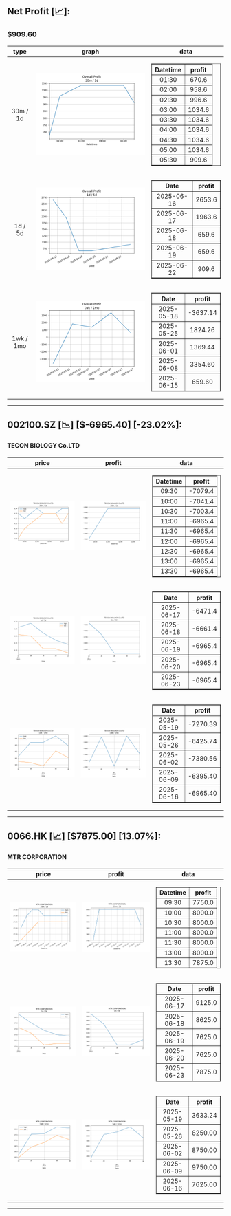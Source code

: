 ## Net Profit [📈]:
### $909.60
|type|graph|data|
|:---:|:---:|:---:|
|30m / 1d|![net_profit](image/overall_30m-1d.png)|<table border="1" class="dataframe"> <thead> <tr style="text-align: center;"> <th>Datetime</th> <th>profit</th> </tr> </thead> <tbody> <tr> <td>01:30</td> <td>670.6</td> </tr> <tr> <td>02:00</td> <td>958.6</td> </tr> <tr> <td>02:30</td> <td>996.6</td> </tr> <tr> <td>03:00</td> <td>1034.6</td> </tr> <tr> <td>03:30</td> <td>1034.6</td> </tr> <tr> <td>04:00</td> <td>1034.6</td> </tr> <tr> <td>04:30</td> <td>1034.6</td> </tr> <tr> <td>05:00</td> <td>1034.6</td> </tr> <tr> <td>05:30</td> <td>909.6</td> </tr> </tbody></table>|
|1d / 5d|![net_profit](image/overall_1d-5d.png)|<table border="1" class="dataframe"> <thead> <tr style="text-align: center;"> <th>Date</th> <th>profit</th> </tr> </thead> <tbody> <tr> <td>2025-06-16</td> <td>2653.6</td> </tr> <tr> <td>2025-06-17</td> <td>1963.6</td> </tr> <tr> <td>2025-06-18</td> <td>659.6</td> </tr> <tr> <td>2025-06-19</td> <td>659.6</td> </tr> <tr> <td>2025-06-22</td> <td>909.6</td> </tr> </tbody></table>|
|1wk / 1mo|![net_profit](image/overall_1wk-1mo.png)|<table border="1" class="dataframe"> <thead> <tr style="text-align: center;"> <th>Date</th> <th>profit</th> </tr> </thead> <tbody> <tr> <td>2025-05-18</td> <td>-3637.14</td> </tr> <tr> <td>2025-05-25</td> <td>1824.26</td> </tr> <tr> <td>2025-06-01</td> <td>1369.44</td> </tr> <tr> <td>2025-06-08</td> <td>3354.60</td> </tr> <tr> <td>2025-06-15</td> <td>659.60</td> </tr> </tbody></table>|
---
## 002100.SZ [📉] [$-6965.40] [-23.02%]:
#### TECON BIOLOGY Co.LTD
|price|profit|data|
|:---:|:---:|:---:|
|![price](image/002100.SZ_30m-1d_price.png)|![profit](image/002100.SZ_30m-1d_profit.png)|<table border="1" class="dataframe"> <thead> <tr style="text-align: center;"> <th>Datetime</th> <th>profit</th> </tr> </thead> <tbody> <tr> <td>09:30</td> <td>-7079.4</td> </tr> <tr> <td>10:00</td> <td>-7041.4</td> </tr> <tr> <td>10:30</td> <td>-7003.4</td> </tr> <tr> <td>11:00</td> <td>-6965.4</td> </tr> <tr> <td>11:30</td> <td>-6965.4</td> </tr> <tr> <td>12:00</td> <td>-6965.4</td> </tr> <tr> <td>12:30</td> <td>-6965.4</td> </tr> <tr> <td>13:00</td> <td>-6965.4</td> </tr> <tr> <td>13:30</td> <td>-6965.4</td> </tr> </tbody></table>|
|![price](image/002100.SZ_1d-5d_price.png)|![profit](image/002100.SZ_1d-5d_profit.png)|<table border="1" class="dataframe"> <thead> <tr style="text-align: center;"> <th>Date</th> <th>profit</th> </tr> </thead> <tbody> <tr> <td>2025-06-17</td> <td>-6471.4</td> </tr> <tr> <td>2025-06-18</td> <td>-6661.4</td> </tr> <tr> <td>2025-06-19</td> <td>-6965.4</td> </tr> <tr> <td>2025-06-20</td> <td>-6965.4</td> </tr> <tr> <td>2025-06-23</td> <td>-6965.4</td> </tr> </tbody></table>|
|![price](image/002100.SZ_1wk-1mo_price.png)|![profit](image/002100.SZ_1wk-1mo_profit.png)|<table border="1" class="dataframe"> <thead> <tr style="text-align: center;"> <th>Date</th> <th>profit</th> </tr> </thead> <tbody> <tr> <td>2025-05-19</td> <td>-7270.39</td> </tr> <tr> <td>2025-05-26</td> <td>-6425.74</td> </tr> <tr> <td>2025-06-02</td> <td>-7380.56</td> </tr> <tr> <td>2025-06-09</td> <td>-6395.40</td> </tr> <tr> <td>2025-06-16</td> <td>-6965.40</td> </tr> </tbody></table>|
---
## 0066.HK [📈] [$7875.00] [13.07%]:
#### MTR CORPORATION
|price|profit|data|
|:---:|:---:|:---:|
|![price](image/0066.HK_30m-1d_price.png)|![profit](image/0066.HK_30m-1d_profit.png)|<table border="1" class="dataframe"> <thead> <tr style="text-align: center;"> <th>Datetime</th> <th>profit</th> </tr> </thead> <tbody> <tr> <td>09:30</td> <td>7750.0</td> </tr> <tr> <td>10:00</td> <td>8000.0</td> </tr> <tr> <td>10:30</td> <td>8000.0</td> </tr> <tr> <td>11:00</td> <td>8000.0</td> </tr> <tr> <td>11:30</td> <td>8000.0</td> </tr> <tr> <td>13:00</td> <td>8000.0</td> </tr> <tr> <td>13:30</td> <td>7875.0</td> </tr> </tbody></table>|
|![price](image/0066.HK_1d-5d_price.png)|![profit](image/0066.HK_1d-5d_profit.png)|<table border="1" class="dataframe"> <thead> <tr style="text-align: center;"> <th>Date</th> <th>profit</th> </tr> </thead> <tbody> <tr> <td>2025-06-17</td> <td>9125.0</td> </tr> <tr> <td>2025-06-18</td> <td>8625.0</td> </tr> <tr> <td>2025-06-19</td> <td>7625.0</td> </tr> <tr> <td>2025-06-20</td> <td>7625.0</td> </tr> <tr> <td>2025-06-23</td> <td>7875.0</td> </tr> </tbody></table>|
|![price](image/0066.HK_1wk-1mo_price.png)|![profit](image/0066.HK_1wk-1mo_profit.png)|<table border="1" class="dataframe"> <thead> <tr style="text-align: center;"> <th>Date</th> <th>profit</th> </tr> </thead> <tbody> <tr> <td>2025-05-19</td> <td>3633.24</td> </tr> <tr> <td>2025-05-26</td> <td>8250.00</td> </tr> <tr> <td>2025-06-02</td> <td>8750.00</td> </tr> <tr> <td>2025-06-09</td> <td>9750.00</td> </tr> <tr> <td>2025-06-16</td> <td>7625.00</td> </tr> </tbody></table>|
---
